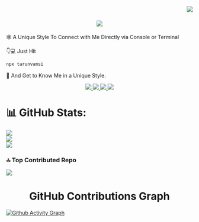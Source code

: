 <img align="right" src="https://visitor-badge.laobi.icu/badge?page_id=Tarunvamsi.Tarunvamsi" />


<h1 align="center">
    <img src="https://readme-typing-svg.herokuapp.com/?font=Timesnewroman&size=35&center=true&vCenter=true&width=500&height=70&duration=3000&lines=Hi+I'm+Tarun+Vamsi!+👋;+Let's+Connect!;" />
</h1>

<p >🕸 A Unique Style To Connect with Me Directly via Console or Terminal <p></p>

👇💻 Just Hit 
```bash
npx tarunvamsi
```
🚀 And Get to Know Me in a Unique Style.

 
<div align="center"> 
  <a href="mailto:pusarlatarunvamsi@gmail.com">
    <img src="https://img.shields.io/badge/Gmail-333333?style=for-the-badge&logo=gmail&logoColor=red" />
  </a>
  <a href="https://linkedin.com/in/pusarla-tarun-vamsi" target="_blank">
    <img src="https://img.shields.io/badge/LinkedIn-0077B5?style=for-the-badge&logo=linkedin&logoColor=white" target="_blank" />
  </a>
  <a href="https://my-portfoilio-vamsi.vercel.app/" target="_blank">
     <img src="https://img.shields.io/badge/Portfolio-FF5722?style=for-the-badge&logo=todoist&logoColor=white" target="_blank" /> 
  </a>
    <a href="https://x.com/vamsik1643" target="_blank">
     <img src="https://img.shields.io/badge/X-black.svg?logo=X&logoColor=white" target="_blank" /> 
  </a>
</div>

# 📊 GitHub Stats:
![](https://github-readme-stats.vercel.app/api?username=Tarunvamsi&theme=dark&hide_border=true&include_all_commits=true&count_private=true)<br/>
![](https://github-readme-streak-stats.herokuapp.com/?user=Tarunvamsi&theme=dark&hide_border=true)<br/>
![](https://github-readme-stats.vercel.app/api/top-langs/?username=Tarunvamsi&theme=dark&hide_border=true&include_all_commits=true&count_private=true&layout=compact)

### 🔝 Top Contributed Repo
![](https://github-contributor-stats.vercel.app/api?username=Tarunvamsi&limit=5&theme=dark&combine_all_yearly_contributions=true)


<h1 align="center">  GitHub Contributions Graph </h1>

[![Github Activity Graph](https://github-readme-activity-graph.vercel.app/graph?username=Tarunvamsi&bg_color=0d1117&color=58a6ff&line=58a6ff&point=1f6feb&area=true&theme=github-dark)](https://github.com/Tarunvamsi)





 
